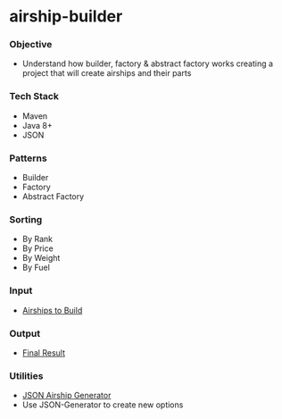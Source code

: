 # airship-builder

### Objective
- Understand how builder, factory & abstract factory works creating a project that will create airships and their parts

### Tech Stack
- Maven
- Java 8+
- JSON

### Patterns
- Builder
- Factory
- Abstract Factory

### Sorting
- By Rank
- By Price
- By Weight
- By Fuel

### Input
- [Airships to Build](https://github.com/janvmusic/airship-builder/blob/master/src/main/resources/json/airship_examples.json)

### Output
- [Final Result](https://github.com/janvmusic/airship-builder/blob/master/src/main/resources/results/output.txt)

### Utilities
- [JSON Airship Generator](https://github.com/janvmusic/airship-builder/blob/master/src/main/resources/seeds/json_generator.json)
- Use JSON-Generator to create new options
